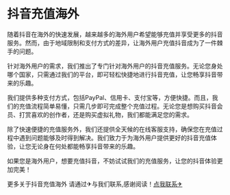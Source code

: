 # 抖音充值海外

随着抖音在海外的快速发展，越来越多的海外用户希望能够充值并享受更多的抖音服务。然而，由于地域限制和支付方式的差异，让海外用户充值抖音成为了一件棘手的问题。

针对海外用户的需求，我们推出了专门针对海外用户的抖音充值服务。无论您身处哪个国家，只需通过我们的平台，即可轻松快捷地进行抖音充值，让您畅享抖音带来的乐趣。

我们提供多种支付方式，包括PayPal、信用卡、支付宝等，方便快捷。而且，我们的充值流程简单易懂，只需几步即可完成整个充值过程。无论您是想购买抖音会员、打赏喜欢的创作者，还是购买虚拟礼物，我们都能满足您的需求。

除了快速便捷的充值服务外，我们还提供全天候的在线客服支持，确保您在充值过程中遇到问题能够及时得到解决。我们致力于为海外用户提供更好的抖音充值体验，让您无论身在何处都能畅享抖音带来的乐趣。

如果您是海外用户，想要充值抖音，不妨试试我们的充值服务，让您的抖音体验更加完美！

更多关于抖音充值海外 请通过✈与我们联系,感谢阅读！[点我联系✈](https://img.G208.com)